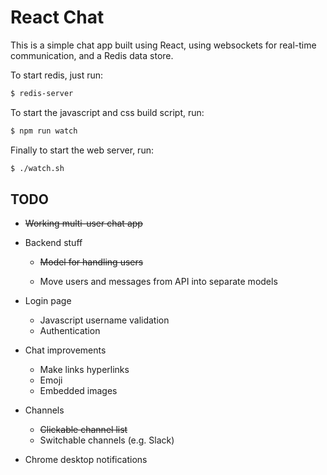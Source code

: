 # React Chat

This is a simple chat app built using React, using websockets for real-time
communication, and a Redis data store.

To start redis, just run:

```bash
$ redis-server
```

To start the javascript and css build script, run:

```bash
$ npm run watch
```

Finally to start the web server, run:

```bash
$ ./watch.sh
```

## TODO

* ~~Working multi-user chat app~~

* Backend stuff

  * ~~Model for handling users~~

  * Move users and messages from API into separate models
  

* Login page
  
  * Javascript username validation
  * Authentication
  

* Chat improvements

  * Make links hyperlinks
  * Emoji
  * Embedded images

* Channels

  * ~~Clickable channel list~~
  * Switchable channels (e.g. Slack)


* Chrome desktop notifications
